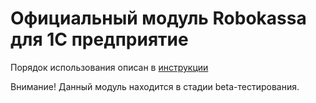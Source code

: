 # Официальный модуль Robokassa для 1C предприятие

Порядок использования описан в [инструкции](https://docs.robokassa.ru/media/guides/Robokassa_1c_prepriyatie.pdf)

Внимание! Данный модуль находится в стадии beta-тестирования.
